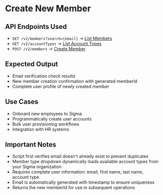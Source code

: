 # Create New Member

## API Endpoints Used

- `GET /v2/members?search={email}` → [List Members](https://help.sigmacomputing.com/reference/listmembers)
- `GET /v2/accountTypes` → [List Account Types](https://help.sigmacomputing.com/reference/listaccounttypes)
- `POST /v2/members` → [Create Member](https://help.sigmacomputing.com/reference/createmember)

## Expected Output

- Email verification check results
- New member creation confirmation with generated memberId
- Complete user profile of newly created member

## Use Cases

- Onboard new employees to Sigma
- Programmatically create user accounts
- Bulk user provisioning workflows
- Integration with HR systems

## Important Notes

- Script first verifies email doesn't already exist to prevent duplicates
- Member type dropdown dynamically loads available account types from your Sigma organization
- Requires complete user information: email, first name, last name, account type
- Email is automatically generated with timestamp to ensure uniqueness
- Returns the new memberId for use in subsequent operations
